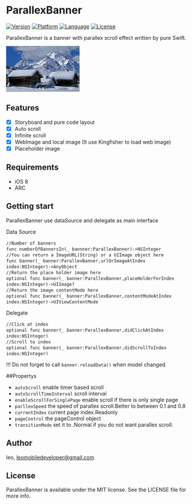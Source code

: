 # ParallexBanner

 [![Version](https://img.shields.io/cocoapods/v/ParallexBanner.svg?style=flat)](http://cocoapods.org/pods/ParallexBanner)  [![Platform](http://img.shields.io/badge/platform-ios-blue.svg?style=flat
)](https://developer.apple.com/iphone/index.action)
 [![Language](http://img.shields.io/badge/language-swift-brightgreen.svg?style=flat
)](https://developer.apple.com/swift)
 [![License](http://img.shields.io/badge/license-MIT-lightgrey.svg?style=flat
)](http://mit-license.org)

ParallexBanner is a banner with parallex scroll effect written by pure Swift.

<img src="https://github.com/LeoMobileDeveloper/ParallexBanner/blob/master/ScreenShots/gif.gif?raw=true" width="200">

## Features

- [x] Storyboard and pure code layout
- [x] Auto scroll
- [x] Infinite scroll
- [x] WebImage and local image (It use Kingfisher to load web image)
- [x] Placeholder image

## Requirements

- iOS 8
- ARC

## Getting start

ParallexBanner use dataSource and delegate as main interface

Data Source

```
//Number of banners
func numberOfBannersIn(_ bannner:ParallexBanner)->NSInteger
//You can return a ImageURL(String) or a UIImage object here
func banner(_ banner:ParallexBanner,urlOrImageAtIndex index:NSInteger)->AnyObject
//Return the place holder image here
optional func banner(_ banner:ParallexBanner,placeHolderForIndex index:NSInteger)->UIImage?
//Return the image contentMode here
optional func banner(_ banner:ParallexBanner,contentModeAtIndex index:NSInteger)->UIViewContentMode

```

Delegate

```
//Click at index
optional func banner(_ banner:ParallexBanner,didClickAtIndex index:NSInteger)
//Scroll to index
optional func banner(_ banner:ParallexBanner,didScrollToIndex index:NSInteger)
```

!!! Do not forget to call `banner.reloadData()` when model changed.

##Propertys

- `autoScroll` enable timer based scroll
- `autoScrollTimeInterval` scroll interval
- `enableScrollForSinglePage`  enable scroll if there is only single page
- `parllexSpeed` the speed of parallex scroll.Better to between 0.1 and 0.8
- `currentIndex` current page index.Readonly
- `pageControl` the pageControl object 
- `transitionMode` set it to .Normal if you do not want parallex scroll.


## Author

leo, leomobiledeveloper@gmail.com

## License

ParallexBanner is available under the MIT license. See the LICENSE file for more info.
